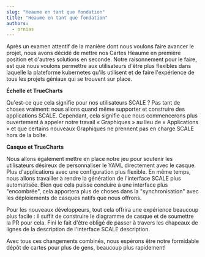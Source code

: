 ```yaml
---
slug: "Heaume en tant que fondation"
title: "Heaume en tant que fondation"
authors:
  - ornias
---
```


Après un examen attentif de la manière dont nous voulons faire avancer le projet, nous avons décidé de mettre nos Cartes Heaume en première position et d'autres solutions en seconde. Notre raisonnement pour le faire, est que nous voulons permettre aux utilisateurs d'être plus flexibles dans laquelle la plateforme kubernetes qu'ils utilisent et de faire l'expérience de tous les projets géniaux qui se trouvent sur place.

**Échelle et TrueCharts**

Qu'est-ce que cela signifie pour nos utilisateurs SCALE ? Pas tant de choses vraiment: nous allons quand même supporter et construire des applications SCALE. Cependant, cela signifie que nous commencerons plus ouvertement à appeler notre travail « Graphiques » au lieu de « Applications » et que certains nouveaux Graphiques ne prennent pas en charge SCALE hors de la boîte.

**Casque et TrueCharts**

Nous allons également mettre en place notre jeu pour soutenir les utilisateurs désireux de personnaliser le YAML directement avec le casque. Plus d'applications avec une configuration plus flexible. En même temps, nous allons travailler à rendre la génération de l'interface SCALE plus automatisée. Bien que cela puisse conduire à une interface plus "encombrée", cela apportera plus de choses dans la "synchronisation" avec les déploiements de casques natifs que nous offrons.

Pour les nouveaux développeurs, tout cela offrira une expérience beaucoup plus facile : il suffit de construire le diagramme de casque et de soumettre la PR pour cela. Fini le fait d'être obligé de passer à travers les chapeaux de lignes de la description de l'interface SCALE description.

Avec tous ces changements combinés, nous espérons être notre formidable dépôt de cartes pour plus de gens, beaucoup plus rapidement!
